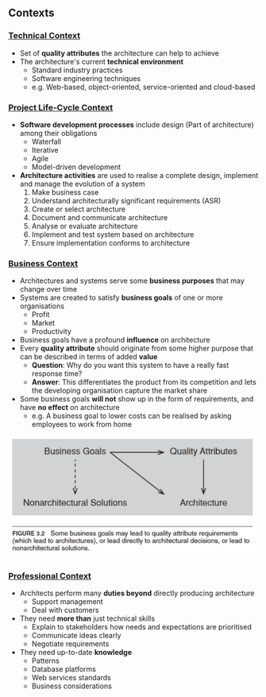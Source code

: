 ## Contexts

### [Technical Context](#)
- Set of **quality attributes** the architecture can help to achieve
- The architecture's current **technical environment**
   - Standard industry practices
   - Software engineering techniques
   - e.g. Web-based, object-oriented, service-oriented and cloud-based

### [Project Life-Cycle Context](#)
- **Software development processes** include design (Part of architecture) among their obligations
   - Waterfall
   - Iterative
   - Agile
   - Model-driven development
- **Architecture activities** are used to realise a complete design, implement and manage the evolution of a system
   1. Make business case
   2. Understand architecturally significant requirements (ASR)
   3. Create or select architecture
   4. Document and communicate architecture
   5. Analyse or evaluate architecture
   6. Implement and test system based on architecture
   7. Ensure implementation conforms to architecture

### [Business Context](#)
- Architectures and systems serve some **business purposes** that may change over time
- Systems are created to satisfy **business goals** of one or more organisations
   - Profit 
   - Market
   - Productivity 
- Business goals have a profound **influence** on architecture
- Every **quality attribute** should originate from some higher purpose that can be described in terms of added **value**
   - **Question**: Why do you want this system to have a really fast response time?
   - **Answer**: This differentiates the product from its competition and lets the developing organisation capture the market share
- Some business goals **will not** show up in the form of requirements, and have **no effect** on architecture
   - e.g. A business goal to lower costs can be realised by asking employees to work from home
<img src="business-goals.png" alt="Business Goals" width=500px />

### [Professional Context](#)
- Architects perform many **duties beyond** directly producing architecture
   - Support management
   - Deal with customers
- They need **more than** just technical skills
   - Explain to stakeholders how needs and expectations are prioritised
   - Communicate ideas clearly
   - Negotiate requirements
- They need up-to-date **knowledge**
   - Patterns
   - Database platforms
   - Web services standards
   - Business considerations